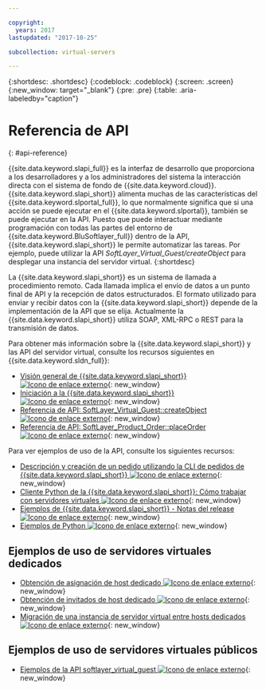 ```yaml
---

copyright:
  years: 2017
lastupdated: "2017-10-25"

subcollection: virtual-servers

---
```


{:shortdesc: .shortdesc}
{:codeblock: .codeblock}
{:screen: .screen}
{:new_window: target="_blank"}
{:pre: .pre}
{:table: .aria-labeledby="caption"}

# Referencia de API
{: #api-reference}

{{site.data.keyword.slapi_full}} es la interfaz de desarrollo que proporciona a los desarrolladores y a los administradores del sistema la interacción directa con el sistema de fondo de {{site.data.keyword.cloud}}. {{site.data.keyword.slapi_short}} alimenta muchas de las características del {{site.data.keyword.slportal_full}}, lo que normalmente significa que si una acción se puede ejecutar en el {{site.data.keyword.slportal}}, también se puede ejecutar en la API. Puesto que puede interactuar mediante programación con todas las partes del entorno de {{site.data.keyword.BluSoftlayer_full}} dentro de la API, {{site.data.keyword.slapi_short}} le permite automatizar las tareas. Por ejemplo, puede utilizar la API *SoftLayer_Virtual_Guest/createObject* para desplegar una instancia del servidor virtual.
{:shortdesc}

La {{site.data.keyword.slapi_short}} es un sistema de llamada a procedimiento remoto. Cada llamada implica el envío de datos a un punto final de API y la recepción de datos estructurados. El formato utilizado para enviar y recibir datos con la {{site.data.keyword.slapi_short}} depende de la implementación de la API que se elija. Actualmente la {{site.data.keyword.slapi_short}} utiliza SOAP, XML-RPC o REST para la transmisión de datos.

Para obtener más información sobre la {{site.data.keyword.slapi_short}} y las API del servidor virtual, consulte los recursos siguientes en {{site.data.keyword.sldn_full}}:
* [Visión general de {{site.data.keyword.slapi_short}} ![Icono de enlace externo](../icons/launch-glyph.svg "Icono de enlace externo")](https://softlayer.github.io/reference/softlayerapi/){: new_window}
* [Iniciación a la {{site.data.keyword.slapi_short}} ![Icono de enlace externo](../icons/launch-glyph.svg "Icono de enlace externo")](https://softlayer.github.io/article/getting-started/){: new_window}
* [Referencia de API: SoftLayer_Virtual_Guest::createObject ![Icono de enlace externo](../icons/launch-glyph.svg "Icono de enlace externo")](https://softlayer.github.io/reference/services/SoftLayer_Virtual_Guest/createObject/){: new_window}
* [Referencia de API: SoftLayer_Product_Order::placeOrder ![Icono de enlace externo](../icons/launch-glyph.svg "Icono de enlace externo")](https://softlayer.github.io/reference/services/SoftLayer_Product_Order/placeOrder/){: new_window}

Para ver ejemplos de uso de la API, consulte los siguientes recursos:
* [Descripción y creación de un pedido utilizando la CLI de pedidos de {{site.data.keyword.slapi_short}} ![Icono de enlace externo](../icons/launch-glyph.svg "Icono de enlace externo")](https://softlayer.github.io/article/understanding-ordering/){: new_window}
* [Cliente Python de la {{site.data.keyword.slapi_short}}: Cómo trabajar con servidores virtuales ![Icono de enlace externo](../icons/launch-glyph.svg "Icono de enlace externo")](http://softlayer-python.readthedocs.io/en/latest/cli/vs.html){: new_window}
* [Ejemplos de {{site.data.keyword.slapi_short}} - Notas del release ![Icono de enlace externo](../icons/launch-glyph.svg "Icono de enlace externo")](https://softlayer.github.io/){: new_window}
* [Ejemplos de Python ![Icono de enlace externo](../icons/launch-glyph.svg "Icono de enlace externo")](https://softlayer.github.io/python/){: new_window}

## Ejemplos de uso de servidores virtuales dedicados
* [Obtención de asignación de host dedicado ![Icono de enlace externo](../icons/launch-glyph.svg "Icono de enlace externo")](https://softlayer.github.io/python/getDediHostAllocation/){: new_window}
* [Obtención de invitados de host dedicado ![Icono de enlace externo](../icons/launch-glyph.svg "Icono de enlace externo")](https://softlayer.github.io/python/getDedicatedHostGuests/){: new_window}
* [Migración de una instancia de servidor virtual entre hosts dedicados ![Icono de enlace externo](../icons/launch-glyph.svg "Icono de enlace externo")](https://softlayer.github.io/python/migrateDedicatedHost.py/){: new_window}

## Ejemplos de uso de servidores virtuales públicos
* [Ejemplos de la API softlayer_virtual_guest ![Icono de enlace externo](../icons/launch-glyph.svg "Icono de enlace externo")](https://softlayer.github.io/classes/softlayer_virtual_guest/){: new_window}
